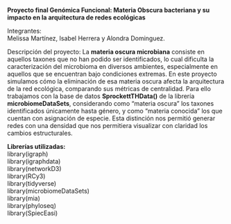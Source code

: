 **Proyecto final Genómica Funcional: Materia Obscura bacteriana y su impacto en la arquitectura de redes ecológicas**   

Integrantes:  
Melissa Martínez, Isabel Herrera y Alondra Dominguez.  

Descripción del proyecto:
La **materia oscura microbiana** consiste en aquellos taxones que no han podido ser identificados, lo cual dificulta la caracterización del microbioma en diversos ambientes, especialmente en aquellos que se encuentran bajo condiciones extremas. En este proyecto simulamos cómo la eliminación de esa materia oscura afecta la arquitectura de la red ecológica, comparando sus métricas de centralidad. Para ello trabajamos con la base de datos 
**SprockettTHData()** de la librería **microbiomeDataSets**, considerando como “materia oscura” los taxones identificados únicamente hasta género, y como “materia conocida” los que cuentan con asignación de especie. Esta distinción nos permitió generar redes con una densidad que nos permitiera visualizar con claridad los cambios estructurales.  

**Librerías utilizadas:**   
library(igraph)  
library(igraphdata)  
library(networkD3)  
library(RCy3)  
library(tidyverse)   
library(microbiomeDataSets)  
library(mia)  
library(phyloseq)  
library(SpiecEasi)  
